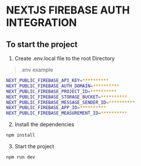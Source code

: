 # NEXTJS FIREBASE AUTH INTEGRATION

## To start the project

1. Create .env.local file to the root Directory
>.env example

```bash
NEXT_PUBLIC_FIREBASE_API_KEY=**********
NEXT_PUBLIC_FIREBASE_AUTH_DOMAIN=**********
NEXT_PUBLIC_FIREBASE_PROJECT_ID=**********
NEXT_PUBLIC_FIREBASE_STORAGE_BUCKET=**********
NEXT_PUBLIC_FIREBASE_MESSAGE_SENDER_ID=**********
NEXT_PUBLIC_FIREBASE_APP_ID=**********
NEXT_PUBLIC_FIREBASE_MEASUREMENT_ID=**********
```
2. Install the dependencies
```bash
npm install
```
3. Start the project
```bash
npm run dev
```